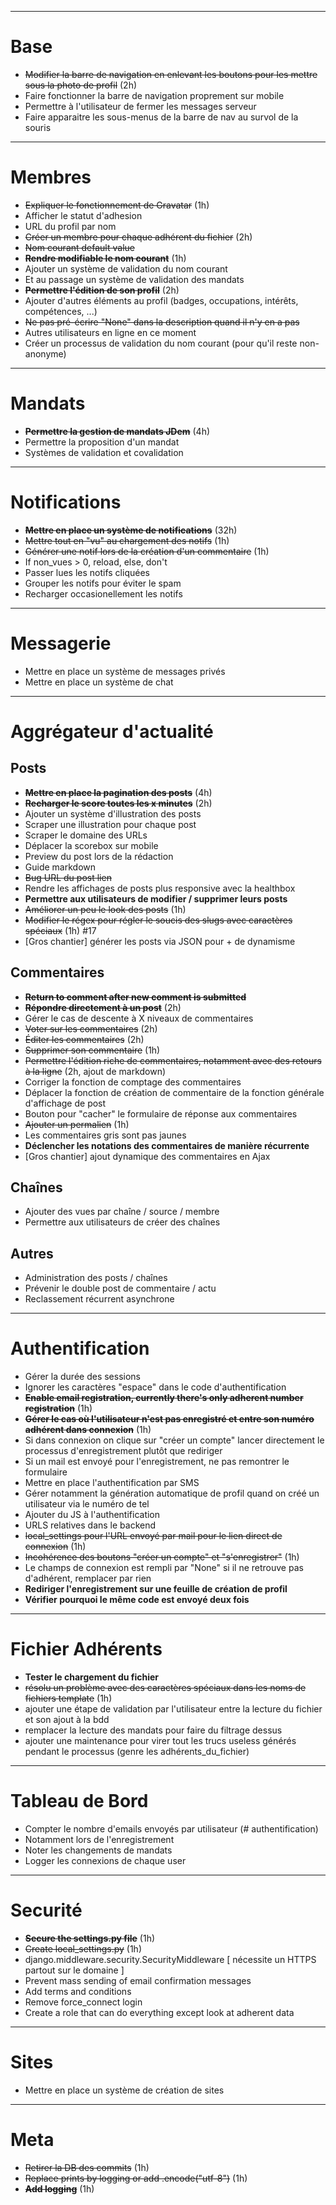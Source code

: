 ***
Base
====

* ~~Modifier la barre de navigation en enlevant les boutons pour les mettre sous la photo de profil~~ (2h)
* Faire fonctionner la barre de navigation proprement sur mobile
* Permettre à l'utilisateur de fermer les messages serveur
* Faire apparaitre les sous-menus de la barre de nav au survol de la souris



***
Membres
=======

* ~~Expliquer le fonctionnement de Gravatar~~ (1h)
* Afficher le statut d'adhesion
* URL du profil par nom
* ~~Créer un membre pour chaque adhérent du fichier~~ (2h)
* ~~Nom courant default value~~
* ~~**Rendre modifiable le nom courant**~~ (1h)
* Ajouter un système de validation du nom courant
* Et au passage un système de validation des mandats
* ~~**Permettre l'édition de son profil**~~ (2h)
* Ajouter d'autres éléments au profil (badges, occupations, intérêts, compétences, ...)
* ~~Ne pas pré-écrire "None" dans la description quand il n'y en a pas~~
* Autres utilisateurs en ligne en ce moment
* Créer un processus de validation du nom courant (pour qu'il reste non-anonyme)


***
Mandats
=================

* ~~**Permettre la gestion de mandats JDem**~~ (4h)
* Permettre la proposition d'un mandat
* Systèmes de validation et covalidation



***
Notifications
========

* ~~**Mettre en place un système de notifications**~~ (32h)
* ~~Mettre tout en "vu" au chargement des notifs~~ (1h)
* ~~Générer une notif lors de la création d'un commentaire~~ (1h)
* If non_vues > 0, reload, else, don't
* Passer lues les notifs cliquées
* Grouper les notifs pour éviter le spam
* Recharger occasionellement les notifs


***
Messagerie
=================

* Mettre en place un système de messages privés
* Mettre en place un système de chat



***
Aggrégateur d'actualité
=======================

Posts
-----
* ~~**Mettre en place la pagination des posts**~~ (4h)
* ~~**Recharger le score toutes les x minutes**~~ (2h)
* Ajouter un système d'illustration des posts
* Scraper une illustration pour chaque post
* Scraper le domaine des URLs
* Déplacer la scorebox sur mobile
* Preview du post lors de la rédaction
* Guide markdown
* ~~Bug URL du post lien~~
* Rendre les affichages de posts plus responsive avec la healthbox
* **Permettre aux utilisateurs de modifier / supprimer leurs posts**
* ~~Améliorer un peu le look des posts~~ (1h)
* ~~Modifier le régex pour régler le soucis des slugs avec caractères spéciaux~~ (1h) #17
* [Gros chantier] générer les posts via JSON pour + de dynamisme


Commentaires
--------
* ~~**Return to comment after new comment is submitted**~~
* ~~**Répondre directement à un post**~~ (2h) 
* Gérer le cas de descente à X niveaux de commentaires
* ~~Voter sur les commentaires~~ (2h)
* ~~Éditer les commentaires~~ (2h)
* ~~Supprimer son commentaire~~ (1h)
* ~~Permettre l'édition riche de commentaires, notamment avec des retours à la ligne~~ (2h, ajout de markdown)
* Corriger la fonction de comptage des commentaires
* Déplacer la fonction de création de commentaire de la fonction générale d'affichage de post
* Bouton pour "cacher" le formulaire de réponse aux commentaires
* ~~Ajouter un permalien~~ (1h)
* Les commentaires gris sont pas jaunes
* **Déclencher les notations des commentaires de manière récurrente**
* [Gros chantier] ajout dynamique des commentaires en Ajax


Chaînes
-------
* Ajouter des vues par chaîne / source / membre
* Permettre aux utilisateurs de créer des chaînes

Autres
------
* Administration des posts / chaînes
* Prévenir le double post de commentaire / actu
* Reclassement récurrent asynchrone



***
Authentification
==============

* Gérer la durée des sessions
* Ignorer les caractères "espace" dans le code d'authentification
* ~~**Enable email registration, currently there's only adherent number registration**~~ (1h)
* ~~**Gérer le cas où l'utilisateur n'est pas enregistré et entre son numéro adhérent dans connexion**~~ (1h)
* Si dans connexion on clique sur "créer un compte" lancer directement le processus d'enregistrement plutôt que rediriger
* Si un mail est envoyé pour l'enregistrement, ne pas remontrer le formulaire
* Mettre en place l'authentification par SMS
* Gérer notamment la génération automatique de profil quand on créé un utilisateur via le numéro de tel
* Ajouter du JS à l'authentification
* URLS relatives dans le backend
* ~~local_settings pour l'URL envoyé par mail pour le lien direct de connexion~~ (1h)
* ~~Incohérence des boutons "créer un compte" et "s'enregistrer"~~ (1h)
* Le champs de connexion est rempli par "None" si il ne retrouve pas d'adhérent, remplacer par rien
* **Rediriger l'enregistrement sur une feuille de création de profil**
* **Vérifier pourquoi le même code est envoyé deux fois**



***
Fichier Adhérents
=================

* **Tester le chargement du fichier**
* ~~résolu un problème avec des caractères spéciaux dans les noms de fichiers template~~ (1h)
* ajouter une étape de validation par l'utilisateur entre la lecture du fichier et son ajout à la bdd
* remplacer la lecture des mandats pour faire du filtrage dessus
* ajouter une maintenance pour virer tout les trucs useless générés pendant le processus (genre les adhérents_du_fichier)



***
Tableau de Bord
===============

* Compter le nombre d'emails envoyés par utilisateur (# authentification)
* Notamment lors de l'enregistrement
* Noter les changements de mandats
* Logger les connexions de chaque user


***
Securité
========

* ~~**Secure the settings.py file**~~ (1h)
* ~~Create local_settings.py~~ (1h)
* django.middleware.security.SecurityMiddleware [ nécessite un HTTPS partout sur le domaine ]
* Prevent mass sending of email confirmation messages
* Add terms and conditions
* Remove force_connect login
* Create a role that can do everything except look at adherent data



***
Sites
=====

* Mettre en place un système de création de sites



***
Meta
====

* ~~Retirer la DB des commits~~ (1h)
* ~~Replace prints by logging or add .encode("utf-8")~~ (1h)
* ~~**Add logging**~~ (1h)